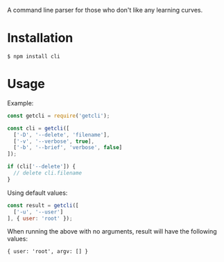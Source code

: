 A command line parser for those who don't like any learning curves.

# Installation

`$ npm install cli`

# Usage

Example:

```js
const getcli = require('getcli');

const cli = getcli([
  ['-D', '--delete', 'filename'],
  ['-v', '--verbose', true],
  ['-b', '--brief', 'verbose', false]
]);

if (cli['--delete']) {
  // delete cli.filename
}
```

Using default values:
```js
const result = getcli([
  ['-u', '--user']
], { user: 'root' });
```
When running the above with no arguments, result will have the following values:
```
{ user: 'root', argv: [] }
```

